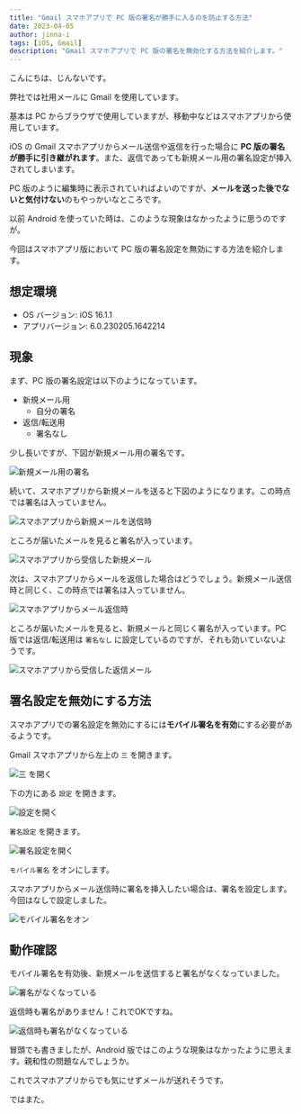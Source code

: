 ```yaml
---
title: "Gmail スマホアプリで PC 版の署名が勝手に入るのを防止する方法"
date: 2023-04-05
author: jinna-i
tags: [iOS, Gmail]
description: "Gmail スマホアプリで PC 版の署名を無効化する方法を紹介します。"
---
```


こんにちは、じんないです。

弊社では社用メールに Gmail を使用しています。

基本は PC からブラウザで使用していますが、移動中などはスマホアプリから使用しています。

iOS の Gmail スマホアプリからメール送信や返信を行った場合に **PC 版の署名が勝手に引き継がれます**。また、返信であっても新規メール用の署名設定が挿入されてしまいます。

PC 版のように編集時に表示されていればよいのですが、**メールを送った後でないと気付けない**のもやっかいなところです。

以前 Android を使っていた時は、このような現象はなかったように思うのですが。

今回はスマホアプリ版において PC 版の署名設定を無効にする方法を紹介します。

## 想定環境

- OS バージョン: iOS 16.1.1
- アプリバージョン: 6.0.230205.1642214

## 現象

まず、PC 版の署名設定は以下のようになっています。

- 新規メール用
    - 自分の署名
- 返信/転送用
    - 署名なし

少し長いですが、下図が新規メール用の署名です。

![新規メール用の署名](images/001.png)

続いて、スマホアプリから新規メールを送ると下図のようになります。この時点では署名は入っていません。

![スマホアプリから新規メールを送信時](images/002.png)

ところが届いたメールを見ると署名が入っています。

![スマホアプリから受信した新規メール](images/003.png)

次は、スマホアプリからメールを返信した場合はどうでしょう。新規メール送信時と同じく、この時点では署名は入っていません。

![スマホアプリからメール返信時](images/004.png)

ところが届いたメールを見ると、新規メールと同じく署名が入っています。PC 版では返信/転送用は `署名なし` に設定しているのですが、それも効いていないようです。

![スマホアプリから受信した返信メール](images/005.png)

## 署名設定を無効にする方法

スマホアプリでの署名設定を無効にするには**モバイル署名を有効**にする必要があるようです。

Gmail スマホアプリから左上の `三` を開きます。

![三 を開く](images/006.png)

下の方にある `設定` を開きます。

![設定を開く](images/007.png)

`署名設定` を開きます。

![署名設定を開く](images/008.png)

`モバイル署名` をオンにします。

スマホアプリからメール送信時に署名を挿入したい場合は、署名を設定します。今回はなしで設定しました。

![モバイル署名をオン](images/009.png)

## 動作確認

モバイル署名を有効後、新規メールを送信すると署名がなくなっていました。

![署名がなくなっている](images/010.png)

返信時も署名がありません！これでOKですね。

![返信時も署名がなくなっている](images/011.png)

冒頭でも書きましたが、Android 版ではこのような現象はなかったように思えます。親和性の問題なんでしょうか。

これでスマホアプリからでも気にせずメールが送れそうです。

ではまた。
